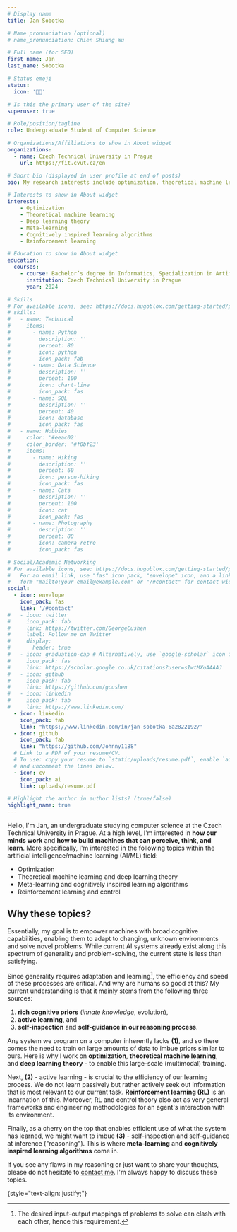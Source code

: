 ```yaml
---
# Display name
title: Jan Sobotka

# Name pronunciation (optional)
# name_pronunciation: Chien Shiung Wu

# Full name (for SEO)
first_name: Jan
last_name: Sobotka

# Status emoji
status:
  icon: '👨‍💻'

# Is this the primary user of the site?
superuser: true

# Role/position/tagline
role: Undergraduate Student of Computer Science

# Organizations/Affiliations to show in About widget
organizations:
  - name: Czech Technical University in Prague
    url: https://fit.cvut.cz/en

# Short bio (displayed in user profile at end of posts)
bio: My research interests include optimization, theoretical machine learning, deep learning theory, meta-learning, and cognitively inspired learning algorithms.

# Interests to show in About widget
interests:
    - Optimization
    - Theoretical machine learning
    - Deep learning theory
    - Meta-learning
    - Cognitively inspired learning algorithms
    - Reinforcement learning

# Education to show in About widget
education:
  courses:
    - course: Bachelor’s degree in Informatics, Specialization in Artificial Intelligence
      institution: Czech Technical University in Prague
      year: 2024

# Skills
# For available icons, see: https://docs.hugoblox.com/getting-started/page-builder/#icons
# skills:
#   - name: Technical
#     items:
#       - name: Python
#         description: ''
#         percent: 80
#         icon: python
#         icon_pack: fab
#       - name: Data Science
#         description: ''
#         percent: 100
#         icon: chart-line
#         icon_pack: fas
#       - name: SQL
#         description: ''
#         percent: 40
#         icon: database
#         icon_pack: fas
#   - name: Hobbies
#     color: '#eeac02'
#     color_border: '#f0bf23'
#     items:
#       - name: Hiking
#         description: ''
#         percent: 60
#         icon: person-hiking
#         icon_pack: fas
#       - name: Cats
#         description: ''
#         percent: 100
#         icon: cat
#         icon_pack: fas
#       - name: Photography
#         description: ''
#         percent: 80
#         icon: camera-retro
#         icon_pack: fas

# Social/Academic Networking
# For available icons, see: https://docs.hugoblox.com/getting-started/page-builder/#icons
#   For an email link, use "fas" icon pack, "envelope" icon, and a link in the
#   form "mailto:your-email@example.com" or "/#contact" for contact widget.
social:
  - icon: envelope
    icon_pack: fas
    link: '/#contact'
#   - icon: twitter
#     icon_pack: fab
#     link: https://twitter.com/GeorgeCushen
#     label: Follow me on Twitter
#     display:
#       header: true
#   - icon: graduation-cap # Alternatively, use `google-scholar` icon from `ai` icon pack
#     icon_pack: fas
#     link: https://scholar.google.co.uk/citations?user=sIwtMXoAAAAJ
#   - icon: github
#     icon_pack: fab
#     link: https://github.com/gcushen
#   - icon: linkedin
#     icon_pack: fab
#     link: https://www.linkedin.com/
  - icon: linkedin
    icon_pack: fab
    link: "https://www.linkedin.com/in/jan-sobotka-6a2822192/"
  - icon: github
    icon_pack: fab
    link: "https://github.com/Johnny1188"
  # Link to a PDF of your resume/CV.
  # To use: copy your resume to `static/uploads/resume.pdf`, enable `ai` icons in `params.yaml`,
  # and uncomment the lines below.
  - icon: cv
    icon_pack: ai
    link: uploads/resume.pdf

# Highlight the author in author lists? (true/false)
highlight_name: true
---
```


Hello, I'm Jan, an undergraduate studying computer science at the Czech Technical University in Prague. At a high level, I'm interested in **how our minds work** and **how to build machines that can perceive, think, and learn**. More specifically, I'm interested in the following topics within the artificial intelligence/machine learning (AI/ML) field:
- Optimization
- Theoretical machine learning and deep learning theory
- Meta-learning and cognitively inspired learning algorithms
- Reinforcement learning and control

## Why these topics?
Essentially, my goal is to empower machines with broad cognitive capabilities, enabling them to adapt to changing, unknown environments and solve novel problems. While current AI systems already exist along this spectrum of generality and problem-solving, the current state is less than satisfying.

Since generality requires adaptation and learning[^1], the efficiency and speed of these processes are critical. And why are humans so good at this? My current understanding is that it mainly stems from the following three sources:

1. **rich cognitive priors** (*innate knowledge*, evolution),
2. **active learning**, and
3. **self-inspection** and **self-guidance in our reasoning process**.

Any system we program on a computer inherently lacks **(1)**, and so there comes the need to train on large amounts of data to imbue priors similar to ours. Here is why I work on **optimization**, **theoretical machine learning**, and **deep learning theory** - to enable this large-scale (multimodal) training.

Next, **(2)** - active learning - is crucial to the efficiency of our learning process. We do not learn passively but rather actively seek out information that is most relevant to our current task. **Reinforcement learning (RL)** is an incarnation of this. Moreover, RL and control theory also act as very general frameworks and engineering methodologies for an agent's interaction with its environment.

Finally, as a cherry on the top that enables efficient use of what the system has learned, we might want to imbue **(3)** - self-inspection and self-guidance at inference ("reasoning"). This is where **meta-learning** and **cognitively inspired learning algorithms** come in.

If you see any flaws in my reasoning or just want to share your thoughts, please do not hesitate to [contact me](#contact). I'm always happy to discuss these topics.

[^1]: The desired input-output mappings of problems to solve can clash with each other, hence this requirement.

{style="text-align: justify;"}
